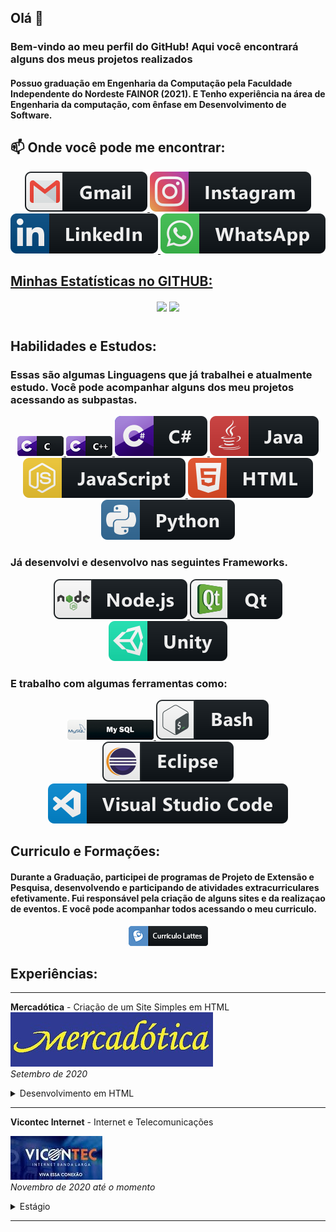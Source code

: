 <h2> Olá 👋</h2> 

</p>
<h3>Bem-vindo ao meu perfil do GitHub! Aqui você encontrará alguns dos meus projetos realizados</h3>
<h4>Possuo graduação em Engenharia da Computação pela Faculdade Independente do Nordeste FAINOR (2021). E Tenho experiência na área de Engenharia da computação, com ênfase em Desenvolvimento de Software.</h4>



 ##  📫 Onde você pode me encontrar:
<p align="center">
  <a href="mailto:guga13@live.com?Subject=Título%20da%20mensagem"> 
    <img src="icones/Social/gmail.svg">
  </a>
  <a href="https://www.instagram.com/gugacardoso99/" rel="nofollow">
    <img src="icones/Social/instagram.svg" alt="Twitter" style="max-width:100%;">
  </a>
  <a href="https://www.linkedin.com/in/gustavo-c-a92ba6130/" rel="nofollow">
    <img src="icones/Social/linkedin.svg" alt="Instagram" style="max-width:100%;">
 </a>
   <a href="https://api.whatsapp.com/send?phone=5577988292741/" rel="nofollow">
    <img src="icones/Social/whatsapp.svg" alt="WhastApp" style="max-width:100%;">
 </a>
 
 
## [Minhas Estatísticas no GITHUB:](https://profile-summary-for-github.com/user/gutto19) 


<center>
  <table>
    <tr>
<p align="center">
  <img align="center" src="https://github-readme-stats.vercel.app/api?username=gutto19&show_icons=true&title_color=63cda9&icon_color=63cda9"/>
  <img align="center" src="https://github-readme-stats.vercel.app/api/top-langs/?username=gutto19&layout=compact&title_color=63cda9&hide=html"/>
</p>
    </tr>   
  </table>
</center> 
 

##  Habilidades e Estudos:
<h3> Essas são algumas Linguagens que já trabalhei e atualmente estudo. Você pode acompanhar alguns dos meu projetos acessando as subpastas. </h3> 
<p align="center">
  <a href="#" rel="nofollow">
    <img src="icones/Habilidades/c.png" alt="JS" style="max-width:100%;">
  </a>  <a href="https://github.com/gutto19/C-_Projetos" rel="nofollow">
    <img src="icones/Habilidades/c++.png" alt="JS" style="max-width:100%;">
  </a>  <a href="#" rel="nofollow">
    <img src="icones/Habilidades/csharp.svg" alt="JS" style="max-width:100%;">
  </a>  <a href="https://github.com/gutto19/Estudos-Java" rel="nofollow">
    <img src="icones/Habilidades/java.svg" alt="JS" style="max-width:100%;">
  </a>  <a href="#" rel="nofollow">
    <img src="icones/Habilidades/js.svg" alt="JS" style="max-width:100%;">
  </a>  <a href="https://github.com/gutto19/HTML_Projetos" rel="nofollow">
    <img src="icones/Habilidades/html.svg" alt="JS" style="max-width:100%;">
  </a>  <a href="https://github.com/gutto19/Python_Projetos" rel="nofollow">
    <img src="icones/Habilidades/python.svg" alt="JS" style="max-width:100%;">
  </a>
</p>

<h3> Já desenvolvi e desenvolvo nas seguintes Frameworks. </h3>
<p align="center">
  <a href="#" rel="nofollow">
    <img src="icones/Frameworks/nodejs.svg" alt="js" style="max-width:100%;">
  </a>
  <a href="#" rel="nofollow">
    <img src="icones/Frameworks/qt.svg" alt="js" style="max-width:100%;">
  </a>
    <a href="https://github.com/gutto19/Unity_Projetos/tree/master" rel="nofollow">
    <img src="icones/Frameworks/unity.svg" alt="js" style="max-width:100%;">
  </a>
</p>

<h3> E trabalho com algumas ferramentas como:</h3>
<p align="center">
   <a href="https://github.com/gutto19/MySql_Projetos" rel="nofollow">
    <img src="icones/Tools/mysql.png" alt="js" style="max-width:100%;">
  </a>
  <a href="#" rel="nofollow">
    <img src="icones/Tools/bash.svg" alt="js" style="max-width:100%;">
  </a>
   <a href="https://github.com/gutto19/Estudos-Java" rel="nofollow">
    <img src="icones/Tools/eclipse.svg" alt="js" style="max-width:100%;">
  </a> 
  <a href="https://github.com/gutto19/Python_Projetos" rel="nofollow">
    <img src="icones/Tools/visualstudio_code.svg" alt="js" style="max-width:100%;">
  </a>
</p>

##  Curriculo e Formações:
<h4>Durante a Graduação, participei de programas de Projeto de Extensão e Pesquisa, desenvolvendo e participando de atividades extracurriculares efetivamente. Fui responsável pela criação de alguns sites e da realizaçao de eventos. E você pode acompanhar todos acessando o meu curriculo.
</h4>

<p align="center">
  <a href="https://drive.google.com/drive/folders/1SGiY4xXY8xTv4m8vs-F6jBRvbHhPdXYh?usp=sharing" rel="nofollow">
    <img src="icones/Curriculo/lattes.png" alt="js" style="max-width:100%;">
  </a>
</p>


 ##  Experiências:

- - - -  
 **Mercadótica** - Criação de um Site Simples em HTML  
![picture alt](https://github.com/gutto19/gutto19/blob/main/icones/Logos/mercadotica.jpg)  
*Setembro de 2020*  
<details>
  <summary>Desenvolvimento em HTML </summary>
  <p> 
 
> Criação de um site em HTML para uma vaga de estágio no setor de TI da empresa.
 
 </p>
</details>   



- - - -  
 **Vicontec Internet** - Internet e Telecomunicações
 
![picture alt](https://github.com/gutto19/gutto19/blob/main/icones/Logos/vicontec.png)  
*Novembro de 2020 até o momento*  
<details>
  <summary>Estágio</summary>
  <p> 
 
 > Trabalho no setor de suporte, exercendo a função de atendimento ao cliente, suporte de redes, Mikrotik, entre outros. Para isso, as ferramentas utilizadas são o Radiusnet e Radiuschet para atendimento ao cliente. O uso do UNM2000 para gerenciar dispositivos, como a questão de gerar alertas, nível de dB das ONU's e liberação de novos aparelhos durante o ato da instalação.
   
> Utilização do Geogrid para áreas de atuação e para mapear e cadastrar as redes novas.
> Prezamos sempre pelo bom funcionamento da rede, resolvendo os problemas o mais rápido possível.

 </p>
</details>    


- - - - 

